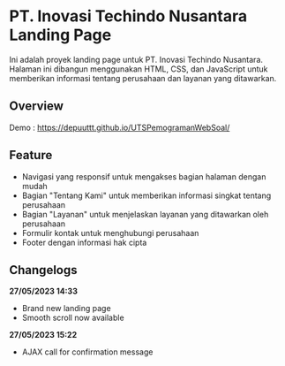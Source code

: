 
# PT. Inovasi Techindo Nusantara Landing Page

Ini adalah proyek landing page untuk PT. Inovasi Techindo Nusantara. Halaman ini dibangun menggunakan HTML, CSS, dan JavaScript untuk memberikan informasi tentang perusahaan dan layanan yang ditawarkan.

## Overview

Demo : https://depuuttt.github.io/UTSPemogramanWebSoal/

## Feature

- Navigasi yang responsif untuk mengakses bagian halaman dengan mudah
- Bagian "Tentang Kami" untuk memberikan informasi singkat tentang perusahaan
- Bagian "Layanan" untuk menjelaskan layanan yang ditawarkan oleh perusahaan
- Formulir kontak untuk menghubungi perusahaan
- Footer dengan informasi hak cipta

## Changelogs

**27/05/2023 14:33**

- Brand new landing page
- Smooth scroll now available

**27/05/2023 15:22**

- AJAX call for confirmation message

